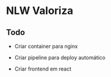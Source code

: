 # NLW Valoriza

## Todo

- Criar container para nginx

- Criar pipeline para deploy automático

- Criar frontend em react
